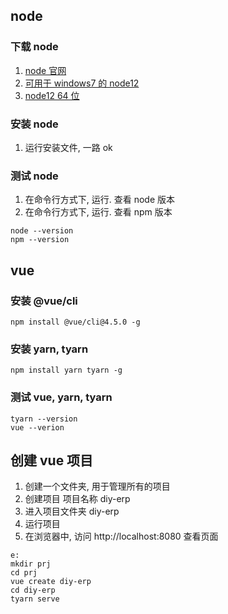 ## node

### 下载 node

1. [node 官网](https://nodejs.org/zh-cn/download/)
2. [可用于 windows7 的 node12](https://nodejs.org/download/release/v12.16.0/)
3. [node12 64 位](https://nodejs.org/download/release/v12.16.0/node-v12.16.0-x64.msi)

### 安装 node

1. 运行安装文件, 一路 ok

### 测试 node

1. 在命令行方式下, 运行. 查看 node 版本
2. 在命令行方式下, 运行. 查看 npm 版本

```
node --version
npm --version
```

## vue

### 安装 @vue/cli

```
npm install @vue/cli@4.5.0 -g
```

### 安装 yarn, tyarn

```
npm install yarn tyarn -g

```

### 测试 vue, yarn, tyarn

```
tyarn --version
vue --verion
```

## 创建 vue 项目

1. 创建一个文件夹, 用于管理所有的项目
2. 创建项目 项目名称 diy-erp
3. 进入项目文件夹 diy-erp
4. 运行项目
5. 在浏览器中, 访问 http://localhost:8080 查看页面

```
e:
mkdir prj
cd prj
vue create diy-erp
cd diy-erp
tyarn serve
```
